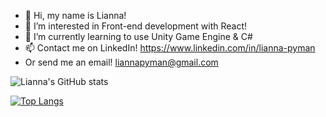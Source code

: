 - 👋 Hi, my name is Lianna!
- 👀 I’m interested in Front-end development with React!
- 🌱 I’m currently learning to use Unity Game Engine & C#
- 📫 Contact me on LinkedIn!
https://www.linkedin.com/in/lianna-pyman
- Or send me an email! liannapyman@gmail.com

![Lianna's GitHub stats](https://github-readme-stats.vercel.app/api?username=liii-p&show_icons=true&theme=gradient)

[![Top Langs](https://github-readme-stats.vercel.app/api/top-langs/?username=liii-p&layout=compact)](https://github.com/anuraghazra/github-readme-stats)


